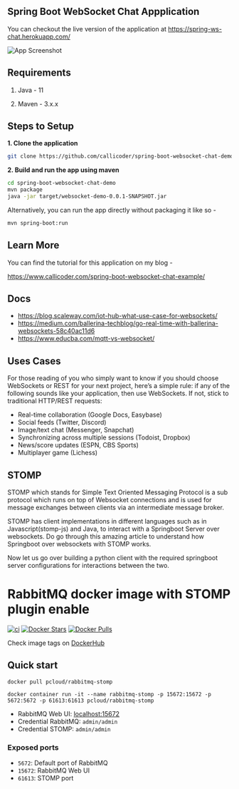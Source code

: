 ## Spring Boot WebSocket Chat Appplication

You can checkout the live version of the application at https://spring-ws-chat.herokuapp.com/

![App Screenshot](screenshot.png)

## Requirements

1. Java - 11

2. Maven - 3.x.x

## Steps to Setup

**1. Clone the application**

```bash
git clone https://github.com/callicoder/spring-boot-websocket-chat-demo.git
```

**2. Build and run the app using maven**

```bash
cd spring-boot-websocket-chat-demo
mvn package
java -jar target/websocket-demo-0.0.1-SNAPSHOT.jar
```

Alternatively, you can run the app directly without packaging it like so -

```bash
mvn spring-boot:run
```

## Learn More

You can find the tutorial for this application on my blog -

https://www.callicoder.com/spring-boot-websocket-chat-example/

##  Docs
- https://blog.scaleway.com/iot-hub-what-use-case-for-websockets/
- https://medium.com/ballerina-techblog/go-real-time-with-ballerina-websockets-58c40ac11d6
- https://www.educba.com/mqtt-vs-websocket/

## Uses Cases
For those reading of you who simply want to know if you should choose WebSockets or REST for your next project, here’s a simple rule: if any of the following sounds like your application, then use WebSockets. If not, stick to traditional HTTP/REST requests:

* Real-time collaboration (Google Docs, Easybase)
* Social feeds (Twitter, Discord)
* Image/text chat (Messenger, Snapchat)
* Synchronizing across multiple sessions (Todoist, Dropbox)
* News/score updates (ESPN, CBS Sports)
* Multiplayer game (Lichess)

## STOMP 

STOMP which stands for Simple Text Oriented Messaging Protocol is a sub protocol which runs on top of Websocket connections and is used for message exchanges between clients via an intermediate message broker.

STOMP has client implementations in different languages such as in Javascript(stomp-js) and Java, to interact with a Springboot Server over websockets. Do go through this amazing article to understand how Springboot over websockets with STOMP works.

Now let us go over building a python client with the required springboot server configurations for interactions between the two.



# RabbitMQ docker image with STOMP plugin enable

[![ci](https://github.com/quangthe/docker-rabbitmq-stomp/actions/workflows/docker-publish.yml/badge.svg)](https://github.com/quangthe/docker-rabbitmq-stomp/actions/workflows/docker-publish.yml)
[![Docker Stars](https://img.shields.io/docker/stars/pcloud/rabbitmq-stomp.svg?style=flat)](https://hub.docker.com/r/pcloud/rabbitmq-stomp/)
[![Docker Pulls](https://img.shields.io/docker/pulls/pcloud/rabbitmq-stomp.svg?style=flat)](https://hub.docker.com/r/pcloud/rabbitmq-stomp/)

Check image tags on [DockerHub](https://hub.docker.com/repository/docker/pcloud/rabbitmq-stomp/tags)

## Quick start

```
docker pull pcloud/rabbitmq-stomp

docker container run -it --name rabbitmq-stomp -p 15672:15672 -p 5672:5672 -p 61613:61613 pcloud/rabbitmq-stomp
```

- RabbitMQ Web UI: [localhost:15672](http://localhost:15672)
- Credential RabbitMQ: `admin/admin`
- Credential STOMP: `admin/admin`

### Exposed ports

- `5672`: Default port of RabbitMQ
- `15672`: RabbitMQ Web UI
- `61613`: STOMP port